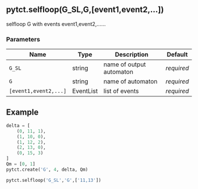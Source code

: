 ## pytct.selfloop(G_SL,G,[event1,event2,...])

selfloop G with events event1,event2,......

### Parameters
| Name         | Type      | Description                            | Default    |
|--------------|-----------|----------------------------------------|------------|
| `G_SL`       | string    | name of output automaton               | *required* |
| `G`          | string    | name of automaton                      | *required* |
| `[event1,event2,...]`  | EventList | list of events               | *required* |


## Example

```python title="sample 1"
delta = [
    (0, 11, 1),
    (1, 10, 0),
    (1, 12, 2),
    (2, 13, 0),
    (0, 15, 3)
]
Qm = [0, 1]
pytct.create('G', 4, delta, Qm)

pytct.selfloop('G_SL','G',['11,13'])

```

